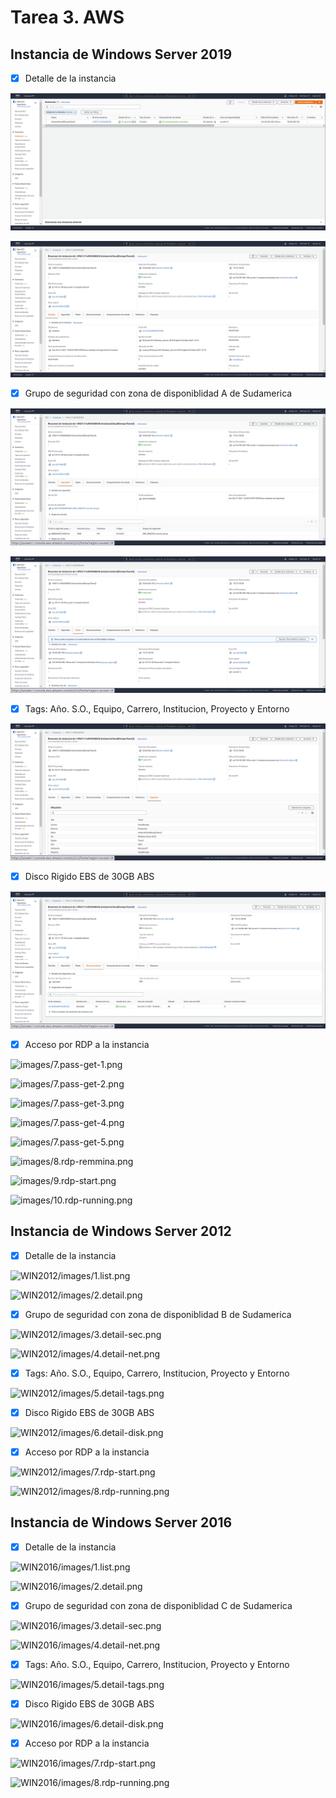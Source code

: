 # Tarea 3. AWS

## Instancia de Windows Server 2019

- [x]  Detalle de la instancia

![images/1.list.png](images/1.list.png)

![images/2.detail.png](images/2.detail.png)

- [x]  Grupo de seguridad con zona de disponiblidad A de Sudamerica 

![images/3.detail-sec.png](images/3.detail-sec.png)

![images/4.detail-net.png](images/4.detail-net.png)

- [x]  Tags: Año. S.O., Equipo, Carrero, Institucion, Proyecto y Entorno

![images/5.detail-tags.png](images/5.detail-tags.png)

- [x]  Disco Rigido EBS de 30GB ABS

![images/6.detail-disk.png](images/6.detail-disk.png)

- [x]  Acceso por RDP a la instancia

![images/7.pass-get-1.png](images/7.pass-get-1.png)

![images/7.pass-get-2.png](images/7.pass-get-2.png)

![images/7.pass-get-3.png](images/7.pass-get-3.png)

![images/7.pass-get-4.png](images/7.pass-get-4.png)

![images/7.pass-get-5.png](images/7.pass-get-5.png)

![images/8.rdp-remmina.png](images/8.rdp-remmina.png)

![images/9.rdp-start.png](images/9.rdp-start.png)

![images/10.rdp-running.png](images/10.rdp-running.png)

## Instancia de Windows Server 2012

- [x]  Detalle de la instancia

![WIN2012/images/1.list.png](WIN2012/images/1.list.png)

![WIN2012/images/2.detail.png](WIN2012/images/2.detail.png)

- [x]  Grupo de seguridad con zona de disponiblidad B de Sudamerica 

![WIN2012/images/3.detail-sec.png](WIN2012/images/3.detail-sec.png)

![WIN2012/images/4.detail-net.png](WIN2012/images/4.detail-net.png)

- [x]  Tags: Año. S.O., Equipo, Carrero, Institucion, Proyecto y Entorno

![WIN2012/images/5.detail-tags.png](WIN2012/images/5.detail-tags.png)

- [x]  Disco Rigido EBS de 30GB ABS

![WIN2012/images/6.detail-disk.png](WIN2012/images/6.detail-disk.png)

- [x]  Acceso por RDP a la instancia

![WIN2012/images/7.rdp-start.png](WIN2012/images/7.rdp-start.png)

![WIN2012/images/8.rdp-running.png](WIN2012/images/8.rdp-running.png)

## Instancia de Windows Server 2016

- [x]  Detalle de la instancia

![WIN2016/images/1.list.png](WIN2016/images/1.list.png)

![WIN2016/images/2.detail.png](WIN2016/images/2.detail.png)

- [x]  Grupo de seguridad con zona de disponiblidad C de Sudamerica 

![WIN2016/images/3.detail-sec.png](WIN2016/images/3.detail-sec.png)

![WIN2016/images/4.detail-net.png](WIN2016/images/4.detail-net.png)

- [x]  Tags: Año. S.O., Equipo, Carrero, Institucion, Proyecto y Entorno

![WIN2016/images/5.detail-tags.png](WIN2016/images/5.detail-tags.png)

- [x]  Disco Rigido EBS de 30GB ABS

![WIN2016/images/6.detail-disk.png](WIN2016/images/6.detail-disk.png)

- [x]  Acceso por RDP a la instancia

![WIN2016/images/7.rdp-start.png](WIN2016/images/7.rdp-start.png)

![WIN2016/images/8.rdp-running.png](WIN2016/images/8.rdp-running.png)
